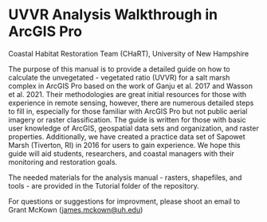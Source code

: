 # UVVR Analysis Walkthrough in ArcGIS Pro

Coastal Habitat Restoration Team (CHaRT), University of New Hampshire

The purpose of this manual is to provide a detailed guide on how to calculate the unvegetated - vegetated ratio (UVVR) for a salt marsh complex in ArcGIS Pro based on the work of Ganju et al. 2017 and Wasson et al. 2021. Their methodologies are great initial resources for those with experience in remote sensing, however, there are numerous detailed steps to fill in, especially for those familiar with ArcGIS Pro but not public aerial imagery or raster classification. The guide is written for those with basic user knowledge of ArcGIS, geospatial data sets and organization, and raster properties. Additionally, we have created a practice data set of Sapowet Marsh (Tiverton, RI) in 2016 for users to gain experience. We hope this guide will aid students, researchers, and coastal managers with their monitoring and restoration goals. 


The needed materials for the analysis manual - rasters, shapefiles, and tools - are provided in the Tutorial folder of the repository.

For questions or suggestions for improvment, please shoot an email to Grant McKown (james.mckown@uh.edu) 
